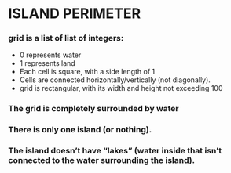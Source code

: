 # ISLAND PERIMETER
### grid is a list of list of integers:
- 0 represents water
- 1 represents land
- Each cell is square, with a side length of 1
- Cells are connected horizontally/vertically (not diagonally).
- grid is rectangular, with its width and height not exceeding 100
### The grid is completely surrounded by water
### There is only one island (or nothing).
### The island doesn’t have “lakes” (water inside that isn’t connected to the water surrounding the island).

